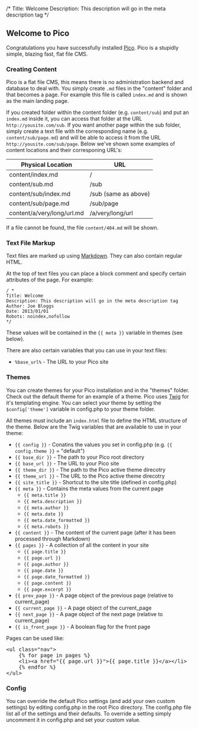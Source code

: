 /*
Title: Welcome
Description: This description will go in the meta description tag
*/

## Welcome to Pico

Congratulations you have successfully installed [Pico](http://pico.dev7studios.com). Pico is a stupidly simple, blazing fast, flat file CMS.

### Creating Content

Pico is a flat file CMS, this means there is no administration backend and database to deal with. You simply create `.md` files in the "content"
folder and that becomes a page. For example this file is called `index.md` and is shown as the main landing page. 

If you created folder within the content folder (e.g. `content/sub`) and put an `index.md` inside it, you can access that folder at the URL 
`http://yousite.com/sub`. If you want another page within the sub folder, simply create a text file with the corresponding name (e.g. `content/sub/page.md`)
and will be able to access it from the URL `http://yousite.com/sub/page`. Below we've shown some examples of content locations and their corresponing URL's:

<table>
	<thead>
		<tr><th>Physical Location</th><th>URL</th></tr>
	</thead>
	<tbody>
		<tr><td>content/index.md</td><td>/</td></tr>
		<tr><td>content/sub.md</td><td>/sub</td></tr>
		<tr><td>content/sub/index.md</td><td>/sub (same as above)</td></tr>
		<tr><td>content/sub/page.md</td><td>/sub/page</td></tr>
		<tr><td>content/a/very/long/url.md</td><td>/a/very/long/url</td></tr>
	</tbody>
</table>

If a file cannot be found, the file `content/404.md` will be shown.

### Text File Markup

Text files are marked up using [Markdown](http://daringfireball.net/projects/markdown/syntax). They can also contain regular HTML.

At the top of text files you can place a block comment and specify certain attributes of the page. For example:

	/ *
	Title: Welcome
	Description: This description will go in the meta description tag
	Author: Joe Bloggs
	Date: 2013/01/01
	Robots: noindex,nofollow
	*/

These values will be contained in the `{{ meta }}` variable in themes (see below).

There are also certain variables that you can use in your text files:

* <code>&#37;base_url&#37;</code> - The URL to your Pico site

### Themes

You can create themes for your Pico installation and in the "themes" folder. Check out the default theme for an example of a theme. Pico uses
[Twig](http://twig.sensiolabs.org/documentation) for it's templating engine. You can select your theme by setting the `$config['theme']` variable
in config.php to your theme folder.

All themes must include an `index.html` file to define the HTML structure of the theme. Below are the Twig variables that are available to use in your theme:

* `{{ config }}` - Conatins the values you set in config.php (e.g. `{{ config.theme }}` = "default")
* `{{ base_dir }}` - The path to your Pico root directory
* `{{ base_url }}` - The URL to your Pico site
* `{{ theme_dir }}` - The path to the Pico active theme direcotry
* `{{ theme_url }}` - The URL to the Pico active theme direcotry
* `{{ site_title }}` - Shortcut to the site title (defined in config.php)
* `{{ meta }}` - Contains the meta values from the current page
	* `{{ meta.title }}`
	* `{{ meta.description }}`
	* `{{ meta.author }}`
	* `{{ meta.date }}`
	* `{{ meta.date_formatted }}`
	* `{{ meta.robots }}`
* `{{ content }}` - The content of the current page (after it has been processed through Markdown)
* `{{ pages }}` - A collection of all the content in your site
	* `{{ page.title }}`
	* `{{ page.url }}`
	* `{{ page.author }}`
	* `{{ page.date }}`
	* `{{ page.date_formatted }}`
	* `{{ page.content }}`
	* `{{ page.excerpt }}`
* `{{ prev_page }}` - A page object of the previous page (relative to current_page)
* `{{ current_page }}` - A page object of the current_page
* `{{ next_page }}` - A page object of the next page (relative to current_page)
* `{{ is_front_page }}` - A boolean flag for the front page

Pages can be used like:

<pre>&lt;ul class=&quot;nav&quot;&gt;
	{% for page in pages %}
	&lt;li&gt;&lt;a href=&quot;{{ page.url }}&quot;&gt;{{ page.title }}&lt;/a&gt;&lt;/li&gt;
	{% endfor %}
&lt;/ul&gt;</pre>

### Config

You can override the default Pico settings (and add your own custom settings) by editing config.php in the root Pico directory. The config.php file
list all of the settings and their defaults. To override a setting simply uncomment it in config.php and set your custom value.
